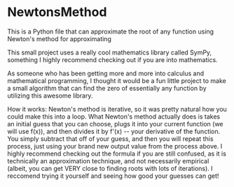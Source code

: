 # NewtonsMethod
This is a Python file that can approximate the root of any function using Newton's method for approximating

This small project uses a really cool mathematics library called SymPy, something I highly recommend checking out if you are into mathematics. 

As someone who has been getting more and more into calculus and mathematical programming, I thought it would be a fun little project to make a small algorithm that can find the zero of essentially any function by utilizing this awesome library.

How it works: Newton's method is iterative, so it was pretty natural how you could make this into a loop. What Newton's method actually does is takes an initial guess that you can choose, plugs it into your current function (we will use f(x)), and then divides it by f'(x) -- your derivative of the function. You simply subtract that off of your guess, and then you will repeat this process, just using your brand new output value from the process above. I highly recommend checking out the formula if you are still confused, as it is technically an approximation technique, and not necessarily empirical (albeit, you can get VERY close to finding roots with lots of iterations). I reccomend trying it yourself and seeing how good your guesses can get!

